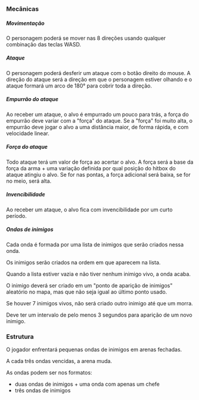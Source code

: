 ### Mecânicas


##### Movimentação

O personagem poderá se mover nas 8 direções usando qualquer combinação das teclas WASD.

##### Ataque

O personagem poderá desferir um ataque com o botão direito do mouse.
A direção do ataque será a direção em que o personagem estiver olhando e o ataque formará um arco de 180° para cobrir toda a direção.

##### Empurrão do ataque

Ao receber um ataque, o alvo é empurrado um pouco para trás, a força do empurrão deve variar com a "força" do ataque. Se a "força" foi muito alta, o empurrão deve jogar o alvo a uma distância maior, de forma rápida, e com velocidade linear.

##### Força do ataque

Todo ataque terá um valor de força ao acertar o alvo. A força será a base da força da arma + uma variação definida por qual posição do hitbox do ataque atingiu o alvo. Se for nas pontas, a força adicional será baixa, se for no meio, será alta.

##### Invencibilidade

Ao receber um ataque, o alvo fica com invencibilidade por um curto período.

##### Ondas de inimigos

Cada onda é formada por uma lista de inimigos que serão criados nessa onda.

Os inimigos serão criados na ordem em que aparecem na lista.

Quando a lista estiver vazia e não tiver nenhum inimigo vivo, a onda acaba.

O inimigo deverá ser criado em um "ponto de aparição de inimigos" aleatório no mapa, mas que não seja igual ao último ponto usado.

Se houver 7 inimigos vivos, não será criado outro inimigo até que um morra.

Deve ter um intervalo de pelo menos 3 segundos para aparição de um novo inimigo.


### Estrutura

O jogador enfrentará pequenas ondas de inimigos em arenas fechadas.

A cada três ondas vencidas, a arena muda.

As ondas podem ser nos formatos:
- duas ondas de inimigos + uma onda com apenas um chefe
- três ondas de inimigos

